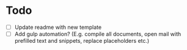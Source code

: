 # Todo

- [ ] Update readme with new template
- [ ] Add gulp automation? (E.g. compile all documents, open mail with prefilled text and snippets, replace placeholders etc.)